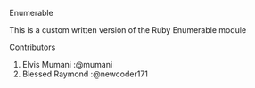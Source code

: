 Enumerable

This is a custom written version of the Ruby Enumerable module


Contributors
1. Elvis Mumani    :@mumani
2. Blessed Raymond :@newcoder171